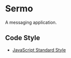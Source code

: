 # Sermo
A messaging application.

## Code Style

- [JavaScript Standard Style][standardjs]

[standardjs]: https://standardjs.com/
